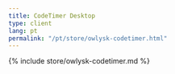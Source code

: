 ```yaml
---
title: CodeTimer Desktop
type: client
lang: pt
permalink: "/pt/store/owlysk-codetimer.html"
---
```


{% include store/owlysk-codetimer.md %}
 
